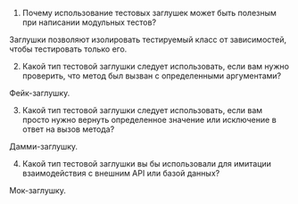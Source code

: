 1) Почему использование тестовых заглушек может быть полезным при написании модульных тестов?

Заглушки позволяют изолировать тестируемый класс от зависимостей, чтобы тестировать только его.

2) Какой тип тестовой заглушки следует использовать, если вам нужно проверить, что метод был вызван с определенными аргументами?

Фейк-заглушку.

3) Какой тип тестовой заглушки следует использовать, если вам просто нужно вернуть определенное значение или исключение в ответ на вызов метода?

Дамми-заглушку.

4) Какой тип тестовой заглушки вы бы использовали для имитации взаимодействия с внешним API или базой данных?

Мок-заглушку.